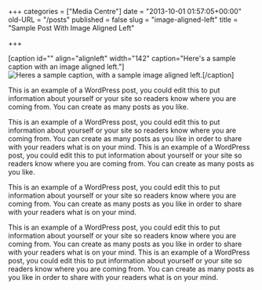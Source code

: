 +++
categories = ["Media Centre"]
date = "2013-10-01 01:57:05+00:00"
old-URL = "/posts"
published = false
slug = "image-aligned-left"
title = "Sample Post With Image Aligned Left"

+++

[caption id="" align="alignleft" width="142" caption="Here's a sample caption with an image aligned left."]![Heres a sample caption, with a sample image aligned left.](https://res.cloudinary.com/homeopathyuk/v1557403245/bha/wordpress.png)[/caption]

This is an example of a WordPress post, you could edit this to put information about yourself or your site so readers know where you are coming from. You can create as many posts as you like.

This is an example of a WordPress post, you could edit this to put information about yourself or your site so readers know where you are coming from. You can create as many posts as you like in order to share with your readers what is on your mind. This is an example of a WordPress post, you could edit this to put information about yourself or your site so readers know where you are coming from. You can create as many posts as you like.

This is an example of a WordPress post, you could edit this to put information about yourself or your site so readers know where you are coming from. You can create as many posts as you like in order to share with your readers what is on your mind.

This is an example of a WordPress post, you could edit this to put information about yourself or your site so readers know where you are coming from. You can create as many posts as you like in order to share with your readers what is on your mind. This is an example of a WordPress post, you could edit this to put information about yourself or your site so readers know where you are coming from. You can create as many posts as you like in order to share with your readers what is on your mind.
